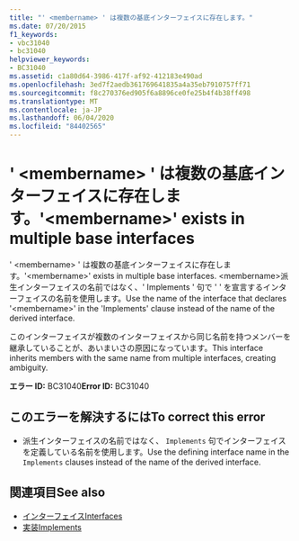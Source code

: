 ```yaml
---
title: "' <membername> ' は複数の基底インターフェイスに存在します。"
ms.date: 07/20/2015
f1_keywords:
- vbc31040
- bc31040
helpviewer_keywords:
- BC31040
ms.assetid: c1a80d64-3986-417f-af92-412183e490ad
ms.openlocfilehash: 3ed7f2aedb361769641835a4a35eb7910757ff71
ms.sourcegitcommit: f8c270376ed905f6a8896ce0fe25b4f4b38ff498
ms.translationtype: MT
ms.contentlocale: ja-JP
ms.lasthandoff: 06/04/2020
ms.locfileid: "84402565"
---
```

# <a name="membername-exists-in-multiple-base-interfaces"></a><span data-ttu-id="f5e95-102">' \<membername> ' は複数の基底インターフェイスに存在します。</span><span class="sxs-lookup"><span data-stu-id="f5e95-102">'\<membername>' exists in multiple base interfaces</span></span>
<span data-ttu-id="f5e95-103">' \<membername> ' は複数の基底インターフェイスに存在します。</span><span class="sxs-lookup"><span data-stu-id="f5e95-103">'\<membername>' exists in multiple base interfaces.</span></span> <span data-ttu-id="f5e95-104">\<membername>派生インターフェイスの名前ではなく、' Implements ' 句で ' ' を宣言するインターフェイスの名前を使用します。</span><span class="sxs-lookup"><span data-stu-id="f5e95-104">Use the name of the interface that declares '\<membername>' in the 'Implements' clause instead of the name of the derived interface.</span></span>  
  
 <span data-ttu-id="f5e95-105">このインターフェイスが複数のインターフェイスから同じ名前を持つメンバーを継承していることが、あいまいさの原因になっています。</span><span class="sxs-lookup"><span data-stu-id="f5e95-105">This interface inherits members with the same name from multiple interfaces, creating ambiguity.</span></span>  
  
 <span data-ttu-id="f5e95-106">**エラー ID:** BC31040</span><span class="sxs-lookup"><span data-stu-id="f5e95-106">**Error ID:** BC31040</span></span>  
  
## <a name="to-correct-this-error"></a><span data-ttu-id="f5e95-107">このエラーを解決するには</span><span class="sxs-lookup"><span data-stu-id="f5e95-107">To correct this error</span></span>  
  
- <span data-ttu-id="f5e95-108">派生インターフェイスの名前ではなく、 `Implements` 句でインターフェイスを定義している名前を使用します。</span><span class="sxs-lookup"><span data-stu-id="f5e95-108">Use the defining interface name in the `Implements` clauses instead of the name of the derived interface.</span></span>  
  
## <a name="see-also"></a><span data-ttu-id="f5e95-109">関連項目</span><span class="sxs-lookup"><span data-stu-id="f5e95-109">See also</span></span>

- [<span data-ttu-id="f5e95-110">インターフェイス</span><span class="sxs-lookup"><span data-stu-id="f5e95-110">Interfaces</span></span>](../programming-guide/language-features/interfaces/index.md)
- [<span data-ttu-id="f5e95-111">実装</span><span class="sxs-lookup"><span data-stu-id="f5e95-111">Implements</span></span>](../language-reference/statements/implements-clause.md)
